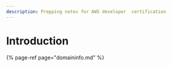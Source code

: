 ```yaml
---
description: Prepping notes for AWS developer  certification
---
```


# Introduction



{% page-ref page="domaininfo.md" %}



